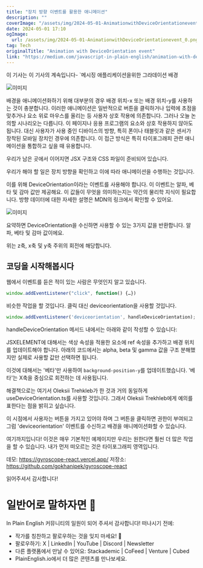 ```yaml
---
title: "장치 방향 이벤트를 활용한 애니메이션"
description: ""
coverImage: "/assets/img/2024-05-01-AnimationwithDeviceOrientationevent_0.png"
date: 2024-05-01 17:10
ogImage: 
  url: /assets/img/2024-05-01-AnimationwithDeviceOrientationevent_0.png
tag: Tech
originalTitle: "Animation with DeviceOrientation event"
link: "https://medium.com/javascript-in-plain-english/animation-with-deviceorientation-event-dc27209af0b7"
---
```



이 기사는 이 기사의 계속입니다- `메시징 애플리케이션을위한 그라데이션 배경

![이미지](https://miro.medium.com/v2/resize:fit:1200/0*1YpGoILEvnv-WInQ.gif)

배경을 애니메이션화하기 위해 대부분의 경우 배경 위치-x 또는 배경 위치-y를 사용하는 것이 충분합니다. 이러한 애니메이션은 일반적으로 버튼을 클릭하거나 입력에 초점을 맞추거나 요소 위로 마우스를 올리는 등 사용자 상호 작용에 의존합니다. 그러나 오늘 논의할 시나리오는 다릅니다. 이 페이지나 응용 프로그램의 요소와 상호 작용하지 않아도됩니다. 대신 사용자가 사용 중인 디바이스의 방향, 특히 폰이나 태블릿과 같은 센서가 장착된 모바일 장치인 경우에 의존합니다. 이 접근 방식은 특히 타이포그래피 관련 애니메이션을 통합하고 싶을 때 유용합니다.

우리가 남은 곳에서 이어지면 JSX 구조와 CSS 파일이 준비되어 있습니다.

<div class="content-ad"></div>

우리가 해야 할 일은 장치 방향을 확인하고 이에 따라 애니메이션을 수행하는 것입니다.

이를 위해 DeviceOrientation이라는 이벤트를 사용해야 합니다. 이 이벤트는 알파, 베타 및 감마 값만 제공해요. 이 값들이 무엇을 의미하는지는 약간의 물리학 지식이 필요합니다. 방향 데이터에 대한 자세한 설명은 MDN의 링크에서 확인할 수 있어요.

![이미지](/assets/img/2024-05-01-AnimationwithDeviceOrientationevent_1.png)

요약하면 DeviceOrientation을 수신하면 사용할 수 있는 3가지 값을 반환합니다. 알파, 베타 및 감마 값이에요.

<div class="content-ad"></div>

위는 z축, x축 및 y축 주위의 회전에 해당합니다.

## 코딩을 시작해봅시다

웹에서 이벤트를 듣은 적이 있는 사람은 무엇인지 알고 있습니다.

```js
window.addEventListener("click", function() {…})
```

<div class="content-ad"></div>

비슷한 작업을 할 것입니다. 클릭 대신 deviceorientation을 사용할 것입니다.

```js
window.addEventListener('deviceorientation', handleDeviceOrientation);
```

handleDeviceOrientation 메서드 내에서는 아래와 같이 작성할 수 있습니다:

JSXELEMENT에 대해서는 색상 속성을 적용한 요소에 ref 속성을 추가하고 배경 위치를 업데이트해야 합니다. 아래의 코드에서는 alpha, beta 및 gamma 값을 구조 분해했지만 실제로 사용할 값만 선택하면 됩니다.

<div class="content-ad"></div>

이것에 대해서는 '베타'만 사용하여 `background-position-y`를 업데이트했습니다. '베타'는 X축을 중심으로 회전하는 데 사용됩니다. 

해결책으로는 여기서 Oleksii Trehkleb가 한 것과 거의 동일하게 useDeviceOrientation.ts를 사용할 것입니다. 그래서 Oleksii Trekhleb에게 예의를 표한다는 점을 밝히고 싶습니다.

이 시점에서 사용자는 버튼을 가지고 있어야 하며 그 버튼을 클릭하면 권한이 부여되고 그럼 'deviceorientation' 이벤트를 수신하고 배경을 애니메이션화할 수 있습니다.

여기까지입니다! 이것은 매우 기본적인 예제이지만 우리는 원한다면 훨씬 더 많은 작업을 할 수 있습니다. 내가 먼저 떠오르는 것은 타이포그래피 영역입니다.

<div class="content-ad"></div>

데모: https://gyroscope-react.vercel.app/
저장소: https://github.com/gokhanipek/gyroscope-react

읽어주셔서 감사합니다!

# 일반어로 말하자면 🚀

In Plain English 커뮤니티의 일원이 되어 주셔서 감사합니다! 떠나시기 전에:

<div class="content-ad"></div>

- 작가를 칭찬하고 팔로우하는 것을 잊지 마세요! 👏️️
- 팔로우하기: X | LinkedIn | YouTube | Discord | Newsletter
- 다른 플랫폼에서 만날 수 있어요: Stackademic | CoFeed | Venture | Cubed
- PlainEnglish.io에서 더 많은 콘텐츠를 만나보세요.